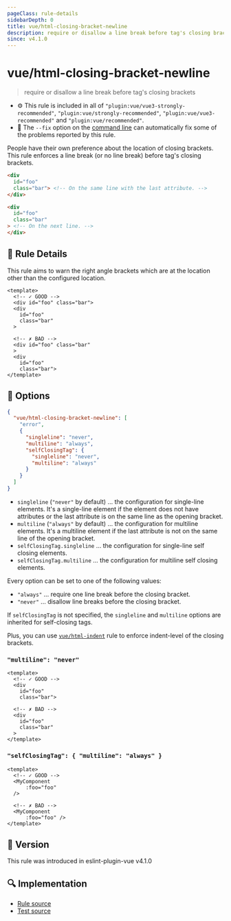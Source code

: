 ```yaml
---
pageClass: rule-details
sidebarDepth: 0
title: vue/html-closing-bracket-newline
description: require or disallow a line break before tag's closing brackets
since: v4.1.0
---
```

# vue/html-closing-bracket-newline

> require or disallow a line break before tag's closing brackets

- :gear: This rule is included in all of `"plugin:vue/vue3-strongly-recommended"`, `"plugin:vue/strongly-recommended"`, `"plugin:vue/vue3-recommended"` and `"plugin:vue/recommended"`.
- :wrench: The `--fix` option on the [command line](https://eslint.org/docs/user-guide/command-line-interface#fixing-problems) can automatically fix some of the problems reported by this rule.

People have their own preference about the location of closing brackets.
This rule enforces a line break (or no line break) before tag's closing brackets.

```html
<div
  id="foo"
  class="bar"> <!-- On the same line with the last attribute. -->
</div>

<div
  id="foo"
  class="bar"
> <!-- On the next line. -->
</div>
```

## :book: Rule Details

This rule aims to warn the right angle brackets which are at the location other than the configured location.

<eslint-code-block fix :rules="{'vue/html-closing-bracket-newline': ['error']}">

```vue
<template>
  <!-- ✓ GOOD -->
  <div id="foo" class="bar">
  <div
    id="foo"
    class="bar"
  >

  <!-- ✗ BAD -->
  <div id="foo" class="bar"
  >
  <div
    id="foo"
    class="bar">
</template>
```

</eslint-code-block>

## :wrench: Options

```json
{
  "vue/html-closing-bracket-newline": [
    "error",
    {
      "singleline": "never",
      "multiline": "always",
      "selfClosingTag": {
        "singleline": "never",
        "multiline": "always"
      }
    }
  ]
}
```

- `singleline` (`"never"` by default) ... the configuration for single-line elements. It's a single-line element if the element does not have attributes or the last attribute is on the same line as the opening bracket.
- `multiline` (`"always"` by default) ... the configuration for multiline elements. It's a multiline element if the last attribute is not on the same line of the opening bracket.
- `selfClosingTag.singleline` ... the configuration for single-line self closing elements.
- `selfClosingTag.multiline` ... the configuration for multiline self closing elements.

Every option can be set to one of the following values:

- `"always"` ... require one line break before the closing bracket.
- `"never"` ... disallow line breaks before the closing bracket.

If `selfClosingTag` is not specified, the `singleline` and `multiline` options are inherited for self-closing tags.

Plus, you can use [`vue/html-indent`](./html-indent.md) rule to enforce indent-level of the closing brackets.

### `"multiline": "never"`

<eslint-code-block fix :rules="{'vue/html-closing-bracket-newline': ['error', { 'multiline': 'never' }]}">

```vue
<template>
  <!-- ✓ GOOD -->
  <div
    id="foo"
    class="bar">

  <!-- ✗ BAD -->
  <div
    id="foo"
    class="bar"
  >
</template>
```

</eslint-code-block>

### `"selfClosingTag": { "multiline": "always" }`

<eslint-code-block fix :rules="{'vue/html-closing-bracket-newline': ['error', { 'selfClosingTag': {'multiline': 'always'} }]}">

```vue
<template>
  <!-- ✓ GOOD -->
  <MyComponent
      :foo="foo"
  />

  <!-- ✗ BAD -->
  <MyComponent
      :foo="foo" />
</template>
```

</eslint-code-block>

## :rocket: Version

This rule was introduced in eslint-plugin-vue v4.1.0

## :mag: Implementation

- [Rule source](https://github.com/vuejs/eslint-plugin-vue/blob/master/lib/rules/html-closing-bracket-newline.js)
- [Test source](https://github.com/vuejs/eslint-plugin-vue/blob/master/tests/lib/rules/html-closing-bracket-newline.js)
